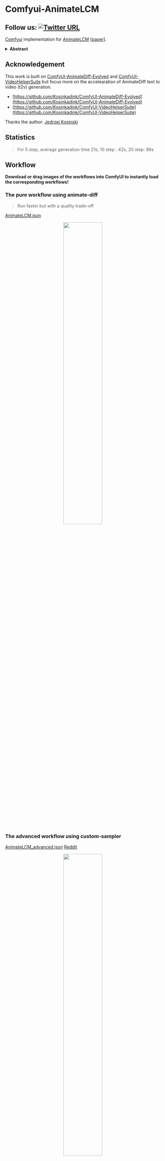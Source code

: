 # Comfyui-AnimateLCM

## Follow us: [![Twitter URL](https://img.shields.io/twitter/url/https/twitter.com/dezi_labs.svg?style=social&label=Follow%20%40Dezi%20AI)](https://twitter.com/dezi_labs)



[Comfyui](https://github.com/comfyanonymous/ComfyUI) implementation for [AnimateLCM](https://animatelcm.github.io/) [[paper](https://arxiv.org/abs/2402.00769)].




<details>
<summary><b>Abstract</b></summary>
Video diffusion models has been gaining increasing attention for its ability to produce videos that are both coherent and of high fidelity. However, the iterative denoising process makes it computationally intensive and time-consuming, thus limiting its applications. Inspired by the Consistency Model (CM) that distills pretrained image diffusion models to accelerate the sampling with minimal steps and its successful extension Latent Consistency Model (LCM) on conditional image generation, we propose AnimateLCM, allowing for high-fidelity video generation within minimal steps. Instead of directly conducting consistency learning on the raw video dataset, we propose a decoupled consistency learning strategy that decouples the distillation of image generation priors and motion generation priors, which improves the training efficiency and enhance the generation visual quality. Additionally, to enable the combination of plug-and-play adapters in stable diffusion community to achieve various functions (e.g., ControlNet for controllable generation). we propose an efficient strategy to adapt existing adapters to our distilled text-conditioned video consistency model or train adapters from scratch without harming the sampling speed. We validate the proposed strategy in image-conditioned video generation and layout-conditioned video generation, all achieving top-performing results. Experimental results validate the effectiveness of our proposed method. Code and weights will be made public. More details are available at this https URL.
</details>

## Acknowledgement

This work is built on [ComfyUI-AnimateDiff-Evolved](https://github.com/Kosinkadink/ComfyUI-AnimateDiff-Evolved) and [ComfyUI-VideoHelperSuite](https://github.com/Kosinkadink/ComfyUI-VideoHelperSuite) but focus more on the accelearation of AnimateDiff text to video (t2v) generation.

- [https://github.com/Kosinkadink/ComfyUI-AnimateDiff-Evolved](https://github.com/Kosinkadink/ComfyUI-AnimateDiff-Evolved)
- [https://github.com/Kosinkadink/ComfyUI-VideoHelperSuite](https://github.com/Kosinkadink/ComfyUI-VideoHelperSuite)

Thanks the author: [Jedrzej Kosinski](https://github.com/Kosinkadink)

## Statistics

> For 5 step, average generation time 21s, 10 step : 42s, 20 step: 86s

## Workflow

<b>Download or drag images of the workflows into ComfyUI to instantly load the corresponding workflows!</b>

### The pure workflow using animate-diff
> Run faster but with a quality trade-off

[AnimateLCM.json](./workflows/animatelcm.json)
<center>
<image src="./workflows/animatelcm.svg" width="50%">
</center>


### The advanced workflow using custom-sampler
[AnimateLCM_advanced.json](./workflows/animatelcm_advanced.json) [Reddit](https://www.reddit.com/r/comfyui/comments/1ajjp9v/animatelcm_support_just_dropped/)
<center>
<image src="./workflows/animatelcm_advanced.svg" width="50%">
</center>


> Prompt
<b>
realistic ethereal hydrangea dryad wearing beautiful dress, deity of hydrangeas made of hydrangeas, mystical, 4k digital masterpiece by Alberto Seveso and Anna Dittman, Ruan Jia, rossdraws, full view, fantasycore, Hyperdetailed, realistic oil on linen, soft lighting, Iconography background, featured on Artstation
</b>

| LCM step=5                                                   | LCM step = 10                                                |  LCM step = 20    |
| ------------------------------------------------------------ | ------------------------------------------------------------ | ---- |
| <video src="https://github.com/dezi-ai/ComfyUI-AnimateLCM/assets/154349745/6bf0fefa-7deb-4811-8339-13e156320cc4"> | <video src="https://github.com/dezi-ai/ComfyUI-AnimateLCM/assets/154349745/b1649f7a-36fb-44c2-827c-68661faf52a4"> |   <video src="https://github.com/dezi-ai/ComfyUI-AnimateLCM/assets/154349745/8e0c0cf3-acdd-4102-83cd-588c2f6a4202">    |


> Prompt
<b>
mustle manly man holding a gun, elegant, dynamic pose, highly detailed, digital painting, artstation, concept art, matte, sharp focus, illustration, art by Artgerm and Greg Rutkowski and Alphonse Mucha
</b>

| LCM step=5                                                   | LCM step = 10                                                |  LCM step = 20    |
| ------------------------------------------------------------ | ------------------------------------------------------------ | ---- |
| <video src="https://github.com/dezi-ai/ComfyUI-AnimateLCM/assets/154349745/0c509955-a702-4c76-97c5-bd382cdfed55"> | <video src="https://github.com/dezi-ai/ComfyUI-AnimateLCM/assets/154349745/f69344fc-95f4-4284-966e-5ec94ac51fe3"> |   <video src="https://github.com/dezi-ai/ComfyUI-AnimateLCM/assets/154349745/44fdfe1f-2af2-4130-815a-88c326f35bee">    |


> Prompt
<b>
cute painting of a frog dressed as a detective. The frog has a magnifying glass in one hand and a hat similar to Sherlock Holmes highly stylized, matte coloring, childish look, on a page of an illustrated book for children, drawn with Photoshop
</b>


| LCM step=5                                                   | LCM step = 10                                                |  LCM step = 20    |
| ------------------------------------------------------------ | ------------------------------------------------------------ | ---- |
| <video src="https://github.com/dezi-ai/ComfyUI-AnimateLCM/assets/154349745/965ba56e-bb5a-4130-ae54-e1c84601dced"> | <video src="https://github.com/dezi-ai/ComfyUI-AnimateLCM/assets/154349745/37a46067-f0a9-46b7-ad1e-ca77cb72956f"> |   <video src="https://github.com/dezi-ai/ComfyUI-AnimateLCM/assets/154349745/59fdcd2f-3fbe-44cd-ae7c-7fa86aa65f47">    |






> Prompt
<b>
mechwarrior 5 : mercenaries mech megaman transformer robot boss tank engine game octane render, 4 k, hd 2 0 2 2 3 d cgi rtx hdr style chrome reflexion glow fanart, global illumination ray tracing hdr fanart arstation by ian pesty by jesper ejsing pixar and disney unreal zbrush central hardmesh
</b>




| LCM step=5                                                   | LCM step = 10                                                |  LCM step = 20    |
| ------------------------------------------------------------ | ------------------------------------------------------------ | ---- |
| <video src="https://github.com/dezi-ai/ComfyUI-AnimateLCM/assets/154349745/8f525ec3-0152-49e5-ac5e-c57d60b38db0"> | <video src="https://github.com/dezi-ai/ComfyUI-AnimateLCM/assets/154349745/250c9165-c625-4666-a5e4-ec84c7b72ac9"> |   <video src="https://github.com/dezi-ai/ComfyUI-AnimateLCM/assets/154349745/c9eb3afc-d032-4a68-838a-8352568dcf09">    |





> Prompt
<b>
a male anthromorphic cyborg dragon, diffuse lighting, fantasy, intricate, elegant, highly detailed, lifelike, photorealistic, digital painting, artstation, illustration, concept art, smooth, sharp focus, art by john collier and albert aublet and krenz cushart and artem demura
</b>

| LCM step=5                                                   | LCM step = 10                                                |  LCM step = 20    |
| ------------------------------------------------------------ | ------------------------------------------------------------ | ---- |
| <video src="https://github.com/dezi-ai/ComfyUI-AnimateLCM/assets/154349745/984a321c-cf62-482a-a0f5-40d692d29cb5"> | <video src="https://github.com/dezi-ai/ComfyUI-AnimateLCM/assets/154349745/dc1219eb-2d5b-45c8-8e8e-7cde96e663d8"> |   <video src="https://github.com/dezi-ai/ComfyUI-AnimateLCM/assets/154349745/71829b4c-c143-4a14-b841-635d111a4be7">    |







































